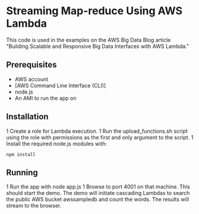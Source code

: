 # Streaming Map-reduce Using AWS Lambda

This code is used in the examples on the AWS Big Data Blog article "Building Scalable and Responsive Big Data Interfaces with AWS Lambda."

## Prerequisites
 - AWS account
 - [AWS Command Line Interface (CLI)]
 - node.js
 - An AMI to run the app on

## Installation
1 Create a role for Lambda execution.
1 Run the upload_functions.sh script using the role with permissions as the first and only argument to the script.
1 Install the required node.js modules with:
```
npm install
```
## Running
1 Run the app with node app.js
1 Browse to port 4001 on that machine. This should start the demo. The demo will initiate cascading Lambdas to search the public AWS bucket awssampledb and count the words. The results will stream to the browser.
